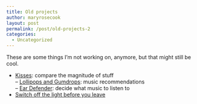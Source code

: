 ```yaml
---
title: Old projects
author: maryrosecook
layout: post
permalink: /post/old-projects-2
categories:
  - Uncategorized
---
```

These are some things I&#8217;m not working on, anymore, but that might still be cool.

- [Kisses][1]: compare the magnitude of stuff  
&#8211; [Lollipops and Gumdrops][2]: music recommendations  
&#8211; [Ear Defender][3]: decide what music to listen to  
- [Switch off the light before you leave][4]

 [1]: http://kisses.heroku.com/
 [2]: http://lollipopsandgumdrops.heroku.com/
 [3]: http://eardefender.heroku.com/
 [4]: http://switchoffthelightbeforeyouleave.com/